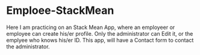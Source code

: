 # Emploee-StackMean
Here I am practicing on an Stack Mean App, where an employeer or employee can create his/er profile. Only the administrator can Edit it, or the emplyee who knows his/er ID. This app, will have a Contact form to contact the administrator.
